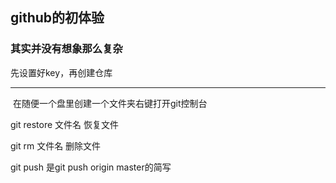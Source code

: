 ## github的初体验

### 其实并没有想象那么复杂

先设置好key，再创建仓库

------

​	在随便一个盘里创建一个文件夹右键打开git控制台

git restore 文件名   恢复文件

git rm 文件名 	删除文件

git push 是git push origin master的简写
